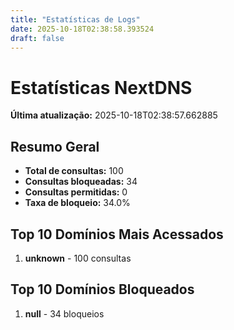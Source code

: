 ```yaml
---
title: "Estatísticas de Logs"
date: 2025-10-18T02:38:58.393524
draft: false
---
```

# Estatísticas NextDNS
**Última atualização:** 2025-10-18T02:38:57.662885
## Resumo Geral
- **Total de consultas:** 100
- **Consultas bloqueadas:** 34
- **Consultas permitidas:** 0
- **Taxa de bloqueio:** 34.0%
## Top 10 Domínios Mais Acessados
1. **unknown** - 100 consultas

## Top 10 Domínios Bloqueados

1. **null** - 34 bloqueios
